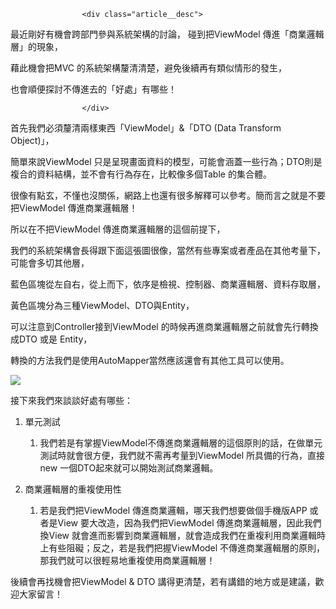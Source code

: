                     <div class="article__desc">

最近剛好有機會跨部門參與系統架構的討論， 碰到把ViewModel 傳進「商業邏輯層」的現象，

藉此機會把MVC 的系統架構釐清清楚，避免後續再有類似情形的發生，

也會順便探討不傳進去的「好處」有哪些！

                    </div>

首先我們必須釐清兩樣東西「ViewModel」&「DTO (Data Transform Object)」，

簡單來說ViewModel 只是呈現畫面資料的模型，可能會涵蓋一些行為；DTO則是複合的資料結構，並不會有行為存在，比較像多個Table 的集合體。

很像有點玄，不懂也沒關係，網路上也還有很多解釋可以參考。簡而言之就是不要把ViewModel 傳進商業邏輯層！

所以在不把ViewModel 傳進商業邏輯層的這個前提下，

我們的系統架構會長得跟下面這張圖很像，當然有些專案或者產品在其他考量下，可能會多切其他層，

藍色區塊從左自右，從上而下，依序是檢視、控制器、商業邏輯層、資料存取層，

黃色區塊分為三種ViewModel、DTO與Entity，

可以注意到Controller接到ViewModel 的時候再進商業邏輯層之前就會先行轉換成DTO 或是 Entity，

轉換的方法我們是使用AutoMapper當然應該還會有其他工具可以使用。

![](https://az787680.vo.msecnd.net/user/harry/b56e45e3-7053-4660-b8b8-73b4cab2f8bb/1465355595_78716.png)

接下來我們來談談好處有哪些：

1.  單元測試

    1.  我們若是有掌握ViewModel不傳進商業邏輯層的這個原則的話，在做單元測試時就會很方便，我們就不需再考量到ViewModel 所具備的行為，直接new 一個DTO起來就可以開始測試商業邏輯。

2.  商業邏輯層的重複使用性

    1.  若是我們把ViewModel 傳進商業邏輯，哪天我們想要做個手機版APP 或者是View 要大改造，因為我們把ViewModel 傳進商業邏輯層，因此我們換View 就會進而影響到商業邏輯層，就會造成我們在重複利用商業邏輯時上有些阻礙；反之，若是我們把握ViewModel 不傳進商業邏輯層的原則，那我們就可以很輕易地重複使用商業邏輯層！

後續會再找機會把ViewModel & DTO 講得更清楚，若有講錯的地方或是建議，歡迎大家留言！

                